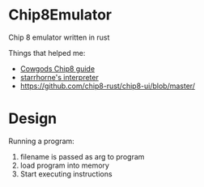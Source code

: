 # Chip8Emulator
Chip 8 emulator written in rust

Things that helped me:
- [Cowgods Chip8 guide](http://devernay.free.fr/hacks/chip8/C8TECH10.HTM#Fx0A)
- [starrhorne's interpreter](https://github.com/starrhorne/chip8-rust/blob/master/src/drivers/input_driver.rs)
- https://github.com/chip8-rust/chip8-ui/blob/master/
# Design

Running a program:
1. filename is passed as arg to program
2. load program into memory
3. Start executing instructions
